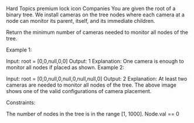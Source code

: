 Hard
Topics
premium lock icon
Companies
You are given the root of a binary tree. We install cameras on the tree nodes where each camera at a node can monitor its parent, itself, and its immediate children.

Return the minimum number of cameras needed to monitor all nodes of the tree.

 

Example 1:


Input: root = [0,0,null,0,0]
Output: 1
Explanation: One camera is enough to monitor all nodes if placed as shown.
Example 2:


Input: root = [0,0,null,0,null,0,null,null,0]
Output: 2
Explanation: At least two cameras are needed to monitor all nodes of the tree. The above image shows one of the valid configurations of camera placement.
 

Constraints:

The number of nodes in the tree is in the range [1, 1000].
Node.val == 0